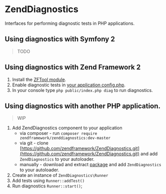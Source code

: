 ZendDiagnostics
===============

Interfaces for performing diagnostic tests in PHP applications.

## Using diagnostics with Symfony 2

> TODO

## Using diagnostics with Zend Framework 2

1. Install the [ZFTool module](https://github.com/zendframework/ZFTool/pulls).
2. Enable diagnostic tests in [your application config.php](https://github.com/zendframework/ZFTool/blob/master/docs/DIAGNOSTICS.md).
3. In your console type `php public/index.php diag` to run diagnostics.

## Using diagnostics with another PHP application.

> WIP

1. Add ZendDiagnostics component to your application
    * via composer - run `composer require zendframework/zenddiagnostics:dev-master`
    * via git - clone [https://github.com/zendframework/ZendDiagnostics.git](https://github.com/zendframework/ZendDiagnostics.git) and add `ZendDiagnostics` to your autoloader.
    * manually - download and extract [package](https://github.com/zendframework/ZendDiagnostics/archive/master.zip) and add `ZendDiagnostics` to your autoloader.
2. Create an instance of `ZendDiagnostics\Runner`
3. Add tests using `Runner::addTest()`
4. Run diagnostics `Runner::start()`;
